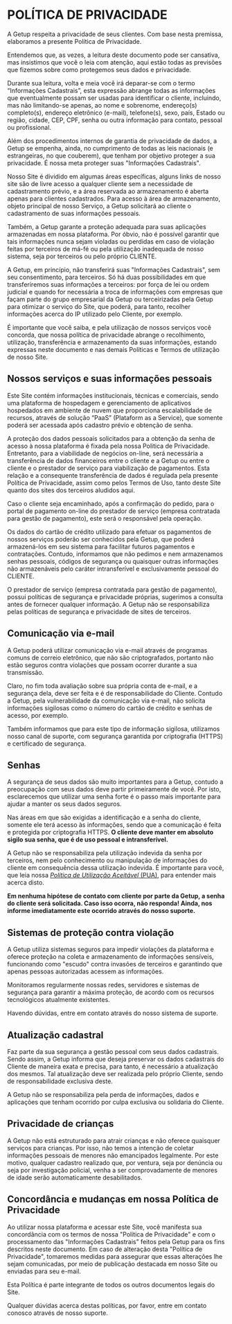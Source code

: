 POLÍTICA DE PRIVACIDADE  
=======================

A Getup respeita a privacidade de seus clientes. Com base nesta premissa, elaboramos a presente Política de Privacidade.

Entendemos que, as vezes, a leitura deste documento pode ser cansativa, mas insistimos que você o leia com atenção, aqui estão todas as previsões que fizemos sobre como protegemos seus dados e privacidade.

Durante sua leitura, volta e meia você irá deparar-se com o termo “Informações Cadastrais”, esta expressão abrange todas as informações que eventualmente possam ser usadas para identificar o cliente, incluindo, mas não limitando-se apenas, ao nome e sobrenome, endereço(s) completo(s), endereço eletrônico (e-mail), telefone(s), sexo, país, Estado ou região, cidade, CEP, CPF, senha ou outra informação para contato, pessoal ou profissional.

Além dos procedimentos internos de garantia de privacidade de dados, a Getup se empenha, ainda, no cumprimento de todas as leis nacionais (e estrangeiras, no que couberem), que tenham por objetivo proteger a sua privacidade. É nossa meta proteger suas "Informações Cadastrais".

Nosso Site é dividido em algumas áreas específicas, alguns links de nosso site são de livre acesso a qualquer cliente sem a necessidade de cadastramento prévio, e a área reservada ao armazenamento é aberta apenas para clientes cadastrados. Para acesso à área de armazenamento, objeto principal de nosso Serviço, a Getup solicitará ao cliente o cadastramento de suas informações pessoais.

Também, a Getup garante a proteção adequada para suas aplicações armazenadas em nossa plataforma. Por óbvio, não é possível garantir que tais informações nunca sejam violadas ou perdidas em caso de violação feitas por terceiros de má-fé ou pela utilização inadequada de nosso sistema, seja por terceiros ou pelo próprio CLIENTE.

A Getup, em princípio, não transferirá suas "Informações Cadastrais", sem seu consentimento, para terceiros. Só há duas possibilidades em que transferiremos suas informações a terceiros: por força de lei ou ordem judicial e quando for necessária a troca de informações com empresas que façam parte do grupo empresarial da Getup ou terceirizadas pela Getup para otimizar o serviço do Site, que poderá, para tanto, recolher informações acerca do IP utilizado pelo Cliente, por exemplo.

É importante que você saiba, e pela utilização de nossos serviços você concorda, que nossa política de privacidade abrange o recolhimento, utilização, transferência e armazenamento da suas informações, estando expressas neste documento e nas demais Políticas e Termos de utilização de nosso Site.

Nossos serviços e suas informações pessoais
-------------------------------------------

Este Site contém informações institucionais, técnicas e comerciais, sendo uma plataforma de hospedagem e gerenciamento de aplicativos hospedados em ambiente de nuvem que proporciona escalabilidade de recursos, através de solução “PaaS” (Plataform as a Service), que somente poderá ser acessada após cadastro prévio e obtenção de senha.

A proteção dos dados pessoais solicitados para a obtenção da senha de acesso à nossa plataforma é fixada pela nossa Politica de Privacidade. Entretanto, para a viabilidade de negócios on-line, será necessária a transferência de dados financeiros entre o cliente e a Getup ou entre o cliente e o prestador de serviço para viabilização de pagamentos. Esta relação e a consequente transferência de dados é regulada pela presente Política de Privacidade, assim como pelos Termos de Uso, tanto deste Site quanto dos sites dos terceiros aludidos aqui.

Caso o cliente seja encaminhado, após a confirmação do pedido, para o portal de pagamento on-line do prestador de serviço (empresa contratada para gestão de pagamento), este será o responsável pela operação.

Os dados do cartão de crédito utilizado para efetuar os pagamentos de nossos serviços poderão ser conhecidos pela Getup, que poderá armazená-los em seu sistema para facilitar futuros pagamentos e contratações. Contudo, informamos que não pedimos e nem armazenamos senhas pessoais, códigos de segurança ou quaisquer outras informações não armazenáveis pelo caráter intransferível e exclusivamente pessoal do CLIENTE.

O prestador de serviço (empresa contratada para gestão de pagamento), possui políticas de segurança e privacidade próprias, sugerimos a consulta antes de fornecer qualquer informação. A Getup não se responsabiliza pelas políticas de segurança e privacidade de sites de terceiros.

Comunicação via e-mail
----------------------

A Getup poderá utilizar comunicação via e-mail através de programas comuns de correio eletrônico, que não são criptografados, portanto não estão seguros contra violações que possam ocorrer durante a sua transmissão.

Claro, no fim toda avaliação sobre sua própria conta de e-mail, e a segurança dela, deve ser feita e é de responsabilidade do Cliente. Contudo a Getup, pela vulnerabilidade da comunicação via e-mail, não solicita informações sigilosas como o número do cartão de crédito e senhas de acesso, por exemplo.

Também informamos que para este tipo de informação sigilosa, utilizamos nosso canal de suporte, com segurança garantida por criptografia (HTTPS) e certificado de segurança.

Senhas
------

A segurança de seus dados são muito importantes para a Getup, contudo a preocupação com seus dados deve partir primeiramente de você. Por isto, esclarecemos que utilizar uma senha forte é o passo mais importante para ajudar a manter os seus dados seguros.

Nas áreas em que são exigidas a identificação e a senha do cliente, somente ele terá acesso às informações, sendo que a comunicação é feita e protegida por criptografia HTTPS. **O cliente deve manter em absoluto sigilo sua senha, que é de uso pessoal e intransferível.**

A Getup não se responsabiliza pela utilização indevida da senha por terceiros, nem pelo conhecimento ou manipulação de informações do cliente em consequência dessa utilização indevida. É importante para você, que leia nossa [*Política de Utilização Aceitável* (PUA)](https://github.com/getupcloud/documentos/blob/master/politica-de-utilizacao-aceitavel.md), para entender mais acerca disto.

**Em nenhuma hipótese de contato com cliente por parte da Getup, a senha do cliente será solicitada. Caso isso ocorra, não responda! Ainda, nos informe imediatamente este ocorrido através do nosso suporte.**

Sistemas de proteção contra violação
------------------------------------

A Getup utiliza sistemas seguros para impedir violações da plataforma e oferece proteção na coleta e armazenamento de informações sensíveis, funcionando como "escudo" contra invasões de terceiros e garantindo que apenas pessoas autorizadas acessem as informações.

Monitoramos regularmente nossas redes, servidores e sistemas de segurança para garantir a máxima proteção, de acordo com os recursos tecnológicos atualmente existentes.

Havendo dúvidas, entre em contato através do nosso sistema de suporte.

Atualização cadastral
---------------------

Faz parte da sua segurança a gestão pessoal com seus dados cadastrais. Sendo assim, a Getup informa que deseja preservar os dados cadastrais do Cliente de maneira exata e precisa, para tanto, é necessário a atualização dos mesmos. Tal atualização deve ser realizada pelo próprio Cliente, sendo de responsabilidade exclusiva deste.

A Getup não se responsabiliza pela perda de informações, dados e aplicações que tenham ocorrido por culpa exclusiva ou solidaria do Cliente.

Privacidade de crianças 
-----------------------

A Getup não está estruturado para atrair crianças e não oferece quaisquer serviços para crianças. Por isso, não temos a intenção de coletar informações pessoais de menores não emancipados legalmente. Por este motivo, qualquer cadastro realizado que, por ventura, seja por denúncia ou seja por investigação policial, venha a ser comprovadamente de menores de idade serão automaticamente desabilitados.

Concordância e mudanças em nossa Política de Privacidade
--------------------------------------------------------

Ao utilizar nossa plataforma e acessar este Site, você manifesta sua concordância com os termos de nossa "Política de Privacidade" e com o processamento das "Informações Cadastrais" feitos pela Getup para os fins descritos neste documento. Em caso de alteração desta "Política de Privacidade", tomaremos medidas para assegurar que essas alterações lhe sejam comunicadas, por meio de publicação destacada em nosso Site ou enviadas para seu e-mail.

Esta Política é parte integrante de todos os outros documentos legais do Site.

Qualquer dúvidas acerca destas políticas, por favor, entre em contato conosco através de nosso suporte.
